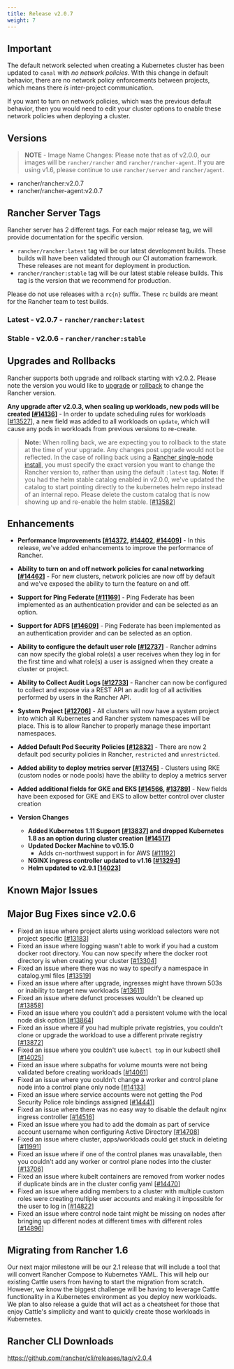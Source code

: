 ```yaml
---
title: Release v2.0.7
weight: 7
---
```


## Important

The default network selected when creating a Kubernetes cluster has been updated to `canal` with *no network policies*. With this change in default behavior, there are no network policy enforcements between projects, which means there *is* inter-project communication.

If you want to turn on network policies, which was the previous default behavior, then you would need to edit your cluster options to enable these network policies when deploying a cluster.

## Versions

> **NOTE** - Image Name Changes: Please note that as of v2.0.0, our images will be `rancher/rancher` and `rancher/rancher-agent`. If you are using v1.6, please continue to use `rancher/server` and `rancher/agent`.

- rancher/rancher:v2.0.7
- rancher/rancher-agent:v2.0.7

## Rancher Server Tags

Rancher server has 2 different tags. For each major release tag, we will provide documentation for the specific version.

- `rancher/rancher:latest` tag will be our latest development builds. These builds will have been validated through our CI automation framework. These releases are not meant for deployment in production.
- `rancher/rancher:stable` tag will be our latest stable release builds. This tag is the version that we recommend for production.  

Please do not use releases with a `rc{n}` suffix. These `rc` builds are meant for the Rancher team to test builds.

### Latest - v2.0.7 - `rancher/rancher:latest`

### Stable - v2.0.6 - `rancher/rancher:stable`

## Upgrades and Rollbacks

Rancher supports both upgrade and rollback starting with v2.0.2.  Please note the version you would like to [upgrade](https://rancher.com/docs/rancher/v2.x/en/upgrades/) or [rollback](https://rancher.com/docs/rancher/v2.x/en/backups/rollbacks/) to change the Rancher version.

**Any upgrade after v2.0.3, when scaling up workloads, new pods will be created [[#14136](https://github.com/rancher/rancher/issues/14136)]** - In order to update scheduling rules for workloads [[#13527](https://github.com/rancher/rancher/issues/13527)], a new field was added to all workloads on `update`, which will cause any pods in workloads from previous versions to re-create.

> **Note:** When rolling back, we are expecting you to rollback to the state at the time of your upgrade. Any changes post upgrade would not be reflected. In the case of rolling back using a [Rancher single-node install](https://rancher.com/docs/rancher/v2.x/en/installation/single-node-install/), you must specify the exact version you want to change the Rancher version to, rather than using the default `:latest` tag.
> **Note:** If you had the helm stable catalog enabled in v2.0.0, we've updated the catalog to start pointing directly to the kubernetes helm repo instead of an internal repo. Please delete the custom catalog that is now showing up and re-enable the helm stable. [[#13582](https://github.com/rancher/rancher/issues/13582)]

## Enhancements

- **Performance Improvements [[#14372](https://github.com/rancher/rancher/issues/14372), [#14402](https://github.com/rancher/rancher/issues/14402), [#14409](https://github.com/rancher/rancher/issues/14409)]** - In this release, we've added enhancements to improve the performance of Rancher.
- **Ability to turn on and off network policies for canal networking [[#14462](https://github.com/rancher/rancher/issues/14462)]** - For new clusters, network policies are now off by default and we've exposed the ability to turn the feature on and off.
- **Support for Ping Federate [[#11169](https://github.com/rancher/rancher/issues/11169)]** - Ping Federate has been implemented as an authentication provider and can be selected as an option.
- **Support for ADFS [[#14609](https://github.com/rancher/rancher/issues/14609)]** - Ping Federate has been implemented as an authentication provider and can be selected as an option.
- **Ability to configure the default user role [[#12737](https://github.com/rancher/rancher/issues/12737)]** - Rancher admins can now specify the global role(s) a user receives when they log in for the first time and what role(s) a user is assigned when they create a cluster or project.
- **Ability to Collect Audit Logs [[#12733](https://github.com/rancher/rancher/issues/12733)]** - Rancher can now be configured to collect and expose via a REST API an audit log of all activities performed by users in the Rancher API.
- **System Project [[#12706](https://github.com/rancher/rancher/issues/12706)]** - All clusters will now have a system project into which all Kubernetes and Rancher system namespaces will be place. This is to allow Rancher to properly manage these important namespaces.
- **Added Default Pod Security Policies [[#12832](https://github.com/rancher/rancher/issues/12832)]** - There are now 2 default pod security policies in Rancher, `restricted` and `unrestricted`.
- **Added ability to deploy metrics server  [[#13745](https://github.com/rancher/rancher/issues/13745)]** - Clusters using RKE (custom nodes or node pools) have the ability to deploy a metrics server
- **Added additional fields for GKE and EKS [[#14566](https://github.com/rancher/rancher/issues/14566), [#13789](https://github.com/rancher/rancher/issues/13789)]** - New fields have been exposed for GKE and EKS to allow better control over cluster creation

- **Version Changes**
  - **Added Kubernetes 1.11 Support [[#13837](https://github.com/rancher/rancher/issues/13837)] and dropped Kubernetes 1.8 as an option during cluster creation [[#14517](https://github.com/rancher/rancher/issues/14517)]**  
  - **Updated Docker Machine to v0.15.0**
    - Adds cn-northwest support in for AWS [[#11192](https://github.com/rancher/rancher/issues/11192)]
  - **NGINX ingress controller updated to v1.16 [[#13294](https://github.com/rancher/rancher/issues/13294)]**
  - **Helm updated to v2.9.1 [[14023](https://github.com/rancher/rancher/issues/14023)]**

## Known Major Issues

## Major Bug Fixes since v2.0.6

- Fixed an issue where project alerts using workload selectors were not project specific [[#13183](https://github.com/rancher/rancher/issues/13183)]
- Fixed an issue where logging wasn't able to work if you had a custom docker root directory. You can now specify where the docker root directory is when creating your cluster [[#13304](https://github.com/rancher/rancher/issues/13304)]
- Fixed an issue where there was no way to specify a namespace in catalog.yml files [[#13519](https://github.com/rancher/rancher/issues/13519)]
- Fixed an issue where after upgrade, ingresses might have thrown 503s or inability to target new workloads [[#13611](https://github.com/rancher/rancher/issues/13611)]
- Fixed an issue where defunct processes wouldn't be cleaned up [[#13858](https://github.com/rancher/rancher/issues/13858)]
- Fixed an issue where you couldn't add a persistent volume with the local node disk option [[#13864](https://github.com/rancher/rancher/issues/13864)]
- Fixed an issue where if you had multiple private registries, you couldn't clone or upgrade the workload to use a different private registry [[#13872](https://github.com/rancher/rancher/issues/13872)]
- Fixed an issue where you couldn't use `kubectl top` in our kubectl shell [[#14025](https://github.com/rancher/rancher/issues/14025)]
- Fixed an issue where subpaths for volume mounts were not being validated before creating workloads [[#14061](https://github.com/rancher/rancher/issues/14061)]
- Fixed an issue where you couldn't change a worker and control plane node into a control plane only node [[#14133](https://github.com/rancher/rancher/issues/14133)]
- Fixed an issue where service accounts were not getting the Pod Security Police role bindings assigned [[#14441](https://github.com/rancher/rancher/issues/14441)]
- Fixed an issue where there was no easy way to disable the default nginx ingress controller [[#14516](https://github.com/rancher/rancher/issues/14516)]
- Fixed an issue where you had to add the domain as part of service account username when configuring Active Directory [[#14708](https://github.com/rancher/rancher/issues/14708)]
- Fixed an issue where cluster, apps/workloads could get stuck in deleting [[#11991](https://github.com/rancher/rancher/issues/11991)]
- Fixed an issue where if one of the control planes was unavailable, then you couldn't add any worker or control plane nodes into the cluster [[#13706](https://github.com/rancher/rancher/issues/13706)]
- Fixed an issue where kubelt containers are removed from worker nodes if duplicate binds are in the cluster config yaml [[#14470](https://github.com/rancher/rancher/issues/14470)]
- Fixed an issue where adding members to a cluster with multiple custom roles were creating multiple user accounts and making it impossible for the user to log in [[#14822](https://github.com/rancher/rancher/issues/14822)]
- Fixed an issue where control node taint might be missing on nodes after bringing up different nodes at different times with different roles [[#14896](https://github.com/rancher/rancher/issues/14896)]

## Migrating from Rancher 1.6

Our next major milestone will be our 2.1 release that will include a tool that will convert Rancher Compose to Kubernetes YAML.  This will help our existing Cattle users from having to start the migration from scratch.  However, we know the biggest challenge will be having to leverage Cattle functionality in a Kubernetes environment as you deploy new workloads.  We plan to also release a guide that will act as a cheatsheet for those that enjoy Cattle's simplicity and want to quickly create those workloads in Kubernetes.

## Rancher CLI Downloads

https://github.com/rancher/cli/releases/tag/v2.0.4